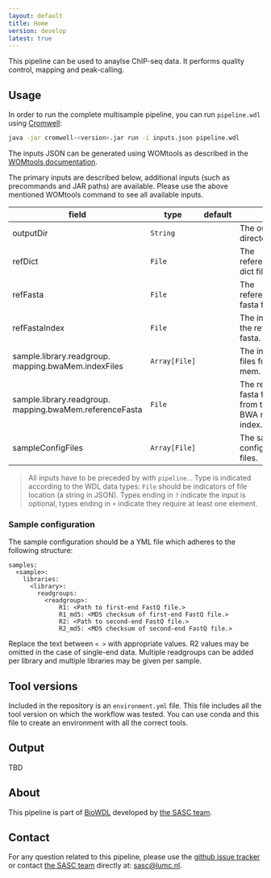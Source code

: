 ```yaml
---
layout: default
title: Home
version: develop
latest: true
---
```


This pipeline can be used to anaylse ChIP-seq data. It performs quality control,
mapping and peak-calling.

## Usage
In order to run the complete multisample pipeline, you can
run `pipeline.wdl` using
[Cromwell](http://cromwell.readthedocs.io/en/stable/):
```bash
java -jar cromwell-<version>.jar run -i inputs.json pipeline.wdl
```

The inputs JSON can be generated using WOMtools as described in the [WOMtools
documentation](http://cromwell.readthedocs.io/en/stable/WOMtool/).

The primary inputs are described below, additional inputs (such as precommands
and JAR paths) are available. Please use the above mentioned WOMtools command
to see all available inputs.

| field | type | default | |
|-|-|-|-|
| outputDir | `String` | | The output directory. |
| refDict | `File` | | The reference dict file. |
| refFasta | `File` | | The reference fasta file. |
| refFastaIndex | `File` | | The index for the referece fasta. |
| sample.library.readgroup.<br />mapping.bwaMem.indexFiles | `Array[File]` | | The index files for BWA mem. |
| sample.library.readgroup.<br />mapping.bwaMem.referenceFasta | `File` | | The referece fasta file from the BWA mem index. |
| sampleConfigFiles | `Array[File]` | | The sample configuration files. |

>All inputs have to be preceded by with `pipeline.`.
Type is indicated according to the WDL data types: `File` should be indicators
of file location (a string in JSON). Types ending in `?` indicate the input is
optional, types ending in `+` indicate they require at least one element.

### Sample configuration
The sample configuration should be a YML file which adheres to the following
structure:
```YML
samples:
  <sample>:
    libraries:
      <library>:
        readgroups:
          <readgroup>:
              R1: <Path to first-end FastQ file.>
              R1_md5: <MD5 checksum of first-end FastQ file.>
              R2: <Path to second-end FastQ file.>
              R2_md5: <MD5 checksum of second-end FastQ file.>
```
Replace the text between `< >` with appropriate values. R2 values may be
omitted in the case of single-end data. Multiple readgroups can be added per
library and multiple libraries may be given per sample.

## Tool versions
Included in the repository is an `environment.yml` file. This file includes
all the tool version on which the workflow was tested. You can use conda and
this file to create an environment with all the correct tools.

## Output
TBD

## About
This pipeline is part of [BioWDL](https://biowdl.github.io/)
developed by [the SASC team](http://sasc.lumc.nl/).

## Contact
<p>
  <!-- Obscure e-mail address for spammers -->
For any question related to this pipeline, please use the
<a href='https://github.com/biowdl/ChIP-seq/issues'>github issue tracker</a>
or contact
 <a href='http://sasc.lumc.nl/'>the SASC team</a> directly at: <a href='&#109;&#97;&#105;&#108;&#116;&#111;&#58;&#115;&#97;&#115;&#99;&#64;&#108;&#117;&#109;&#99;&#46;&#110;&#108;'>
&#115;&#97;&#115;&#99;&#64;&#108;&#117;&#109;&#99;&#46;&#110;&#108;</a>.
</p>
